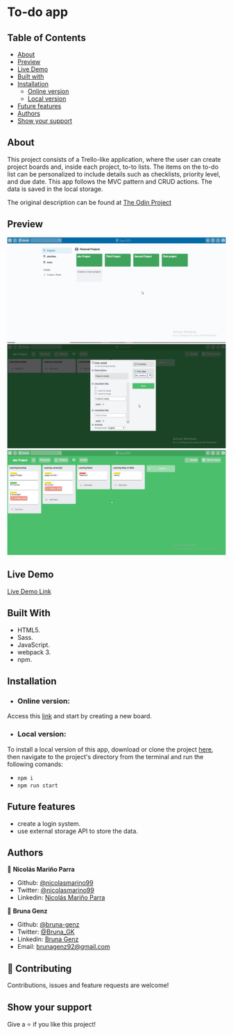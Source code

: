 # To-do app

## Table of Contents

- [About](https://github.com/bruna-genz/todo-list#built-with)
- [Preview](https://github.com/bruna-genz/todo-list#preview)
- [Live Demo](https://github.com/bruna-genz/todo-list#live-demo)
- [Built with](https://github.com/bruna-genz/todo-list#built-with)
- [Installation](https://github.com/bruna-genz/todo-list#installation)
    - [Online version](https://github.com/bruna-genz/todo-list#online-version)
    - [Local version](https://github.com/bruna-genz/todo-list#local-version)
- [Future features](https://github.com/bruna-genz/todo-list#future-features)
- [Authors](https://github.com/bruna-genz/todo-list#authors)
- [Show your support](https://github.com/bruna-genz/todo-list#show-your-support)

## About

This project consists of a Trello-like application, where the user can create project boards and, inside each project, to-to lists. The items on the to-do list can be personalized to include details such as checklists, priority level, and due date.
This app follows the MVC pattern and CRUD actions. The data is saved in the local storage.

The original description can be found at [The Odin Project](https://www.theodinproject.com/courses/javascript)

## Preview
![screenshot](src/assets/images/SuperToDo1.jpg)
![screenshot](src/assets/images/SuperToDo2.jpg)
![screenshot](src/assets/images/SuperToDo3.jpg)

## Live Demo

[Live Demo Link](https://rawcdn.githack.com/bruna-genz/todo-list/261fbc6ced78de846890be0e6197e822e24b3f57/dist/index.html)

## Built With

- HTML5. 
- Sass.
- JavaScript.
- webpack 3.
- npm.

## Installation

- ### Online version:

Access this [link](https://rawcdn.githack.com/bruna-genz/todo-list/261fbc6ced78de846890be0e6197e822e24b3f57/dist/index.html) and start by creating a new board.

- ### Local version:

To install a local version of this app, download or clone the project [here](https://github.com/bruna-genz/todo-list.git), then navigate to the project's directory from the terminal and run the following comands:
- `npm i`
- `npm run start`

## Future features
- create a login system.
- use external storage API to store the data.

## Authors

:man: **Nicolás Mariño Parra**

- Github: [@nicolasmarino99](https://github.com/nicolasmarino99)
- Twitter: [@nicolasmarino99](https://twitter.com/nicolasmarino99)
- Linkedin: [Nicolás Mariño Parra](https://www.linkedin.com/in/nicol%C3%A1s-mari%C3%B1o-parra-45a707177/)

:woman: **Bruna Genz**

- Github: [@bruna-genz](https://github.com/bruna-genz)
- Twitter: [@Bruna_GK](https://twitter.com/Bruna_GK)
- Linkedin: [Bruna Genz](https://www.linkedin.com/in/brunagenz/)
- Email: brunagenz92@gmail.com

## 🤝 Contributing

Contributions, issues and feature requests are welcome!

## Show your support

Give a ⭐️ if you like this project!
